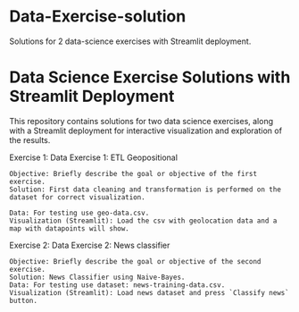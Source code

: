# Data-Exercise-solution
Solutions for 2 data-science exercises with Streamlit deployment.

# Data Science Exercise Solutions with Streamlit Deployment

This repository contains solutions for two data science exercises, along with a Streamlit deployment for interactive visualization and exploration of the results. 


Exercise 1: Data Exercise 1: ETL Geopositional

    Objective: Briefly describe the goal or objective of the first exercise.
    Solution: First data cleaning and transformation is performed on the dataset for correct visualization.
    
    Data: For testing use geo-data.csv.
    Visualization (Streamlit): Load the csv with geolocation data and a map with datapoints will show.

Exercise 2: Data Exercise 2: News classifier

    Objective: Briefly describe the goal or objective of the second exercise.
    Solution: News Classifier using Naive-Bayes.
    Data: For testing use dataset: news-training-data.csv.
    Visualization (Streamlit): Load news dataset and press `Classify news` button.
